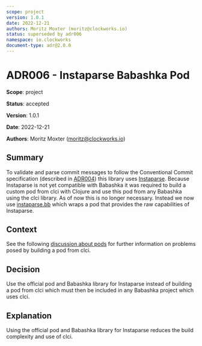 ```yaml
---
scope: project
version: 1.0.1
date: 2022-12-21
authors: Moritz Moxter (moritz@clockworks.io)
status: superseded by adr006
namespace: io.clockworks
document-type: adr@2.0.0
---
```

# ADR006 - Instaparse Babashka Pod

**Scope**: project

**Status**: accepted

**Version**: 1.0.1

**Date**: 2022-12-21

**Authors**: Moritz Moxter (moritz@clockworks.io)

## Summary

To validate and parse commit messages to follow the Conventional Commit specification (described in [ADR004](./adr004-conventional_commit_linter.md)) this library uses [Instaparse](https://github.com/Engelberg/instaparse). Because Instaparse is not yet compatible with Babashka it was required to build a custom pod from clci with Clojure and use this pod from any Babashka using the clci library. As of now this is no longer necessary. Instead we now use [instaparse.bb](https://github.com/babashka/instaparse.bb) which wraps a pod that provides the raw capabilities of Instaparse.

## Context

See the following [discussion about pods](https://github.com/babashka/babashka/discussions/1462) for further information on problems posed by building a pod from clci.

## Decision

Use the official pod and Babashka library for Instaparse instead of building a pod from clci which must then be included in any Babashka project which uses clci.

## Explanation

Using the official pod and Babashka library for Instaparse reduces the build complexity and use of clci.
